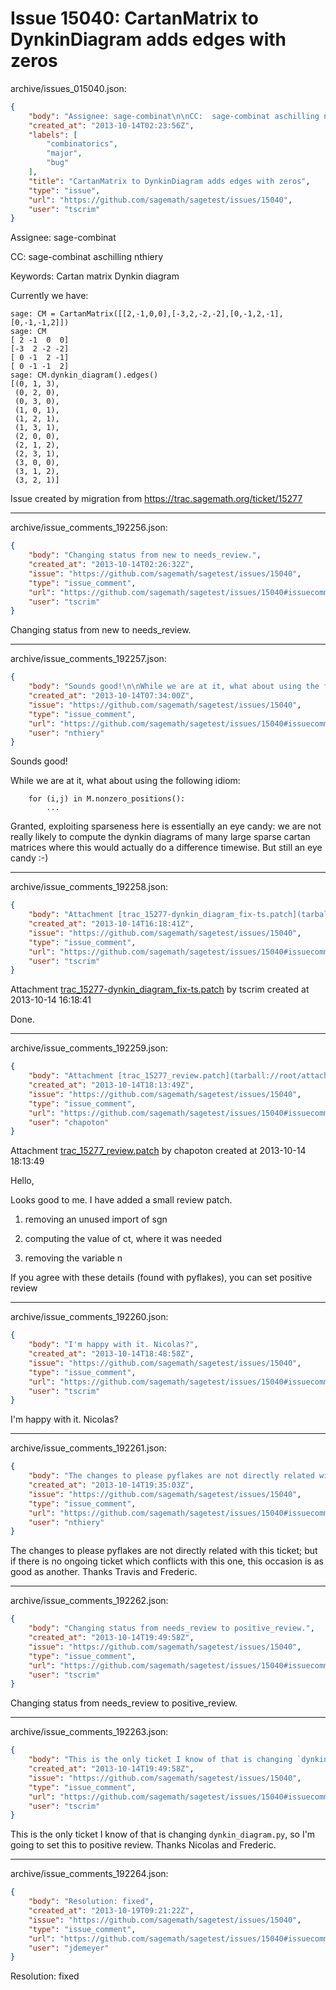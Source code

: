 # Issue 15040: CartanMatrix to DynkinDiagram adds edges with zeros

archive/issues_015040.json:
```json
{
    "body": "Assignee: sage-combinat\n\nCC:  sage-combinat aschilling nthiery\n\nKeywords: Cartan matrix Dynkin diagram\n\nCurrently we have:\n\n```\nsage: CM = CartanMatrix([[2,-1,0,0],[-3,2,-2,-2],[0,-1,2,-1],[0,-1,-1,2]])\nsage: CM\n[ 2 -1  0  0]\n[-3  2 -2 -2]\n[ 0 -1  2 -1]\n[ 0 -1 -1  2]\nsage: CM.dynkin_diagram().edges()\n[(0, 1, 3),\n (0, 2, 0),\n (0, 3, 0),\n (1, 0, 1),\n (1, 2, 1),\n (1, 3, 1),\n (2, 0, 0),\n (2, 1, 2),\n (2, 3, 1),\n (3, 0, 0),\n (3, 1, 2),\n (3, 2, 1)]\n```\n\n\nIssue created by migration from https://trac.sagemath.org/ticket/15277\n\n",
    "created_at": "2013-10-14T02:23:56Z",
    "labels": [
        "combinatorics",
        "major",
        "bug"
    ],
    "title": "CartanMatrix to DynkinDiagram adds edges with zeros",
    "type": "issue",
    "url": "https://github.com/sagemath/sagetest/issues/15040",
    "user": "tscrim"
}
```
Assignee: sage-combinat

CC:  sage-combinat aschilling nthiery

Keywords: Cartan matrix Dynkin diagram

Currently we have:

```
sage: CM = CartanMatrix([[2,-1,0,0],[-3,2,-2,-2],[0,-1,2,-1],[0,-1,-1,2]])
sage: CM
[ 2 -1  0  0]
[-3  2 -2 -2]
[ 0 -1  2 -1]
[ 0 -1 -1  2]
sage: CM.dynkin_diagram().edges()
[(0, 1, 3),
 (0, 2, 0),
 (0, 3, 0),
 (1, 0, 1),
 (1, 2, 1),
 (1, 3, 1),
 (2, 0, 0),
 (2, 1, 2),
 (2, 3, 1),
 (3, 0, 0),
 (3, 1, 2),
 (3, 2, 1)]
```


Issue created by migration from https://trac.sagemath.org/ticket/15277





---

archive/issue_comments_192256.json:
```json
{
    "body": "Changing status from new to needs_review.",
    "created_at": "2013-10-14T02:26:32Z",
    "issue": "https://github.com/sagemath/sagetest/issues/15040",
    "type": "issue_comment",
    "url": "https://github.com/sagemath/sagetest/issues/15040#issuecomment-192256",
    "user": "tscrim"
}
```

Changing status from new to needs_review.



---

archive/issue_comments_192257.json:
```json
{
    "body": "Sounds good!\n\nWhile we are at it, what about using the following idiom:\n\n```\n    for (i,j) in M.nonzero_positions():\n        ...\n```\n\n\nGranted, exploiting sparseness here is essentially an eye candy:\nwe are not really likely to compute the dynkin diagrams of many large sparse cartan matrices where this would actually do a difference timewise. But still an eye candy :-)",
    "created_at": "2013-10-14T07:34:00Z",
    "issue": "https://github.com/sagemath/sagetest/issues/15040",
    "type": "issue_comment",
    "url": "https://github.com/sagemath/sagetest/issues/15040#issuecomment-192257",
    "user": "nthiery"
}
```

Sounds good!

While we are at it, what about using the following idiom:

```
    for (i,j) in M.nonzero_positions():
        ...
```


Granted, exploiting sparseness here is essentially an eye candy:
we are not really likely to compute the dynkin diagrams of many large sparse cartan matrices where this would actually do a difference timewise. But still an eye candy :-)



---

archive/issue_comments_192258.json:
```json
{
    "body": "Attachment [trac_15277-dynkin_diagram_fix-ts.patch](tarball://root/attachments/some-uuid/ticket15277/trac_15277-dynkin_diagram_fix-ts.patch) by tscrim created at 2013-10-14 16:18:41\n\nDone.",
    "created_at": "2013-10-14T16:18:41Z",
    "issue": "https://github.com/sagemath/sagetest/issues/15040",
    "type": "issue_comment",
    "url": "https://github.com/sagemath/sagetest/issues/15040#issuecomment-192258",
    "user": "tscrim"
}
```

Attachment [trac_15277-dynkin_diagram_fix-ts.patch](tarball://root/attachments/some-uuid/ticket15277/trac_15277-dynkin_diagram_fix-ts.patch) by tscrim created at 2013-10-14 16:18:41

Done.



---

archive/issue_comments_192259.json:
```json
{
    "body": "Attachment [trac_15277_review.patch](tarball://root/attachments/some-uuid/ticket15277/trac_15277_review.patch) by chapoton created at 2013-10-14 18:13:49\n\nHello,\n\nLooks good to me. I have added a small review patch.\n\n1) removing an unused import of sgn\n\n2) computing the value of ct, where it was needed\n\n3) removing the variable n\n\nIf you agree with these details (found with pyflakes), you can set positive review",
    "created_at": "2013-10-14T18:13:49Z",
    "issue": "https://github.com/sagemath/sagetest/issues/15040",
    "type": "issue_comment",
    "url": "https://github.com/sagemath/sagetest/issues/15040#issuecomment-192259",
    "user": "chapoton"
}
```

Attachment [trac_15277_review.patch](tarball://root/attachments/some-uuid/ticket15277/trac_15277_review.patch) by chapoton created at 2013-10-14 18:13:49

Hello,

Looks good to me. I have added a small review patch.

1) removing an unused import of sgn

2) computing the value of ct, where it was needed

3) removing the variable n

If you agree with these details (found with pyflakes), you can set positive review



---

archive/issue_comments_192260.json:
```json
{
    "body": "I'm happy with it. Nicolas?",
    "created_at": "2013-10-14T18:48:58Z",
    "issue": "https://github.com/sagemath/sagetest/issues/15040",
    "type": "issue_comment",
    "url": "https://github.com/sagemath/sagetest/issues/15040#issuecomment-192260",
    "user": "tscrim"
}
```

I'm happy with it. Nicolas?



---

archive/issue_comments_192261.json:
```json
{
    "body": "The changes to please pyflakes are not directly related with this ticket; but if there is no ongoing ticket which conflicts with this one, this occasion is as good as another. Thanks Travis and Frederic.",
    "created_at": "2013-10-14T19:35:03Z",
    "issue": "https://github.com/sagemath/sagetest/issues/15040",
    "type": "issue_comment",
    "url": "https://github.com/sagemath/sagetest/issues/15040#issuecomment-192261",
    "user": "nthiery"
}
```

The changes to please pyflakes are not directly related with this ticket; but if there is no ongoing ticket which conflicts with this one, this occasion is as good as another. Thanks Travis and Frederic.



---

archive/issue_comments_192262.json:
```json
{
    "body": "Changing status from needs_review to positive_review.",
    "created_at": "2013-10-14T19:49:58Z",
    "issue": "https://github.com/sagemath/sagetest/issues/15040",
    "type": "issue_comment",
    "url": "https://github.com/sagemath/sagetest/issues/15040#issuecomment-192262",
    "user": "tscrim"
}
```

Changing status from needs_review to positive_review.



---

archive/issue_comments_192263.json:
```json
{
    "body": "This is the only ticket I know of that is changing `dynkin_diagram.py`, so I'm going to set this to positive review. Thanks Nicolas and Frederic.",
    "created_at": "2013-10-14T19:49:58Z",
    "issue": "https://github.com/sagemath/sagetest/issues/15040",
    "type": "issue_comment",
    "url": "https://github.com/sagemath/sagetest/issues/15040#issuecomment-192263",
    "user": "tscrim"
}
```

This is the only ticket I know of that is changing `dynkin_diagram.py`, so I'm going to set this to positive review. Thanks Nicolas and Frederic.



---

archive/issue_comments_192264.json:
```json
{
    "body": "Resolution: fixed",
    "created_at": "2013-10-19T09:21:22Z",
    "issue": "https://github.com/sagemath/sagetest/issues/15040",
    "type": "issue_comment",
    "url": "https://github.com/sagemath/sagetest/issues/15040#issuecomment-192264",
    "user": "jdemeyer"
}
```

Resolution: fixed
